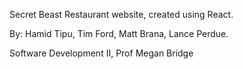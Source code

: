 Secret Beast Restaurant website, created using React. 

By: Hamid Tipu, Tim Ford, Matt Brana, Lance Perdue. 

Software Development II, Prof Megan Bridge